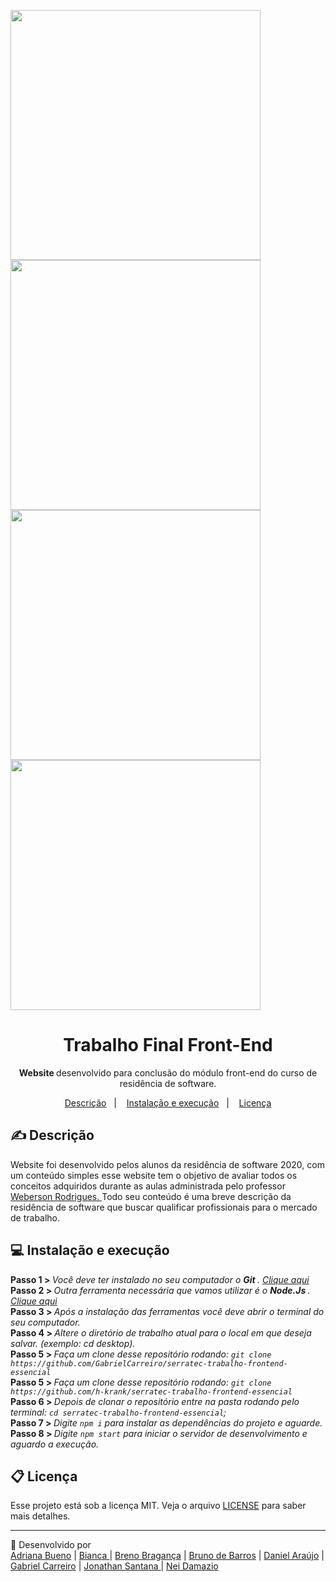 <img src="https://i.imgur.com/45gWDur.png" width="400"> <img src="https://i.imgur.com/8SshVgL.png" width="400"> 
<img src="https://i.imgur.com/z5K7wOt.png" width="400"> <img src="https://i.imgur.com/v1gAPu6.png" width="400"> 

<h1 align="center"> Trabalho Final Front-End </h1>
<p align="center"> <strong> Website </strong> desenvolvido para conclusão do módulo front-end do curso de residência de software. </p>


<p align="center">
  <a href="#-descrição">Descrição</a>&nbsp;&nbsp;&nbsp;|&nbsp;&nbsp;&nbsp;
  <a href="#-instalação-e-execução">Instalação e execução</a>&nbsp;&nbsp;&nbsp;|&nbsp;&nbsp;&nbsp;
  <a href="#memo-licença">Licença</a>
</p>
 
## ✍ Descrição

 Website foi desenvolvido pelos alunos da residência de software 2020, com um conteúdo simples esse website tem o objetivo de avaliar
 todos os conceitos adquiridos durante as aulas administrada pelo professor <a href="https://github.com/WebersonRodrigues">Weberson Rodrigues. </a> 
 Todo seu conteúdo é uma breve descrição da residência de software que buscar qualificar profissionais para o mercado de trabalho. 

 ## 💻 Instalação e execução
 
<strong> Passo 1 > </strong> <i> Você deve ter instalado no seu computador o <strong> Git  </strong>. <a href="https://git-scm.com/"> Clique aqui </a></i><br>
<strong> Passo 2 > </strong> <i> Outra ferramenta necessária que vamos utilizar é o <strong> Node.Js </strong>. <a href="https://nodejs.org/en/"> Clique aqui </a></i><br>
<strong> Passo 3 > </strong> <i> Após a instalação das ferramentas você deve abrir o terminal do seu computador. </i><br>
<strong> Passo 4 > </strong> <i> Altere o diretório de trabalho atual para o local em que deseja salvar. (exemplo: cd desktop).</i><br>
<strong> Passo 5 > </strong> <i> Faça um clone desse repositório rodando: `git clone https://github.com/GabrielCarreiro/serratec-trabalho-frontend-essencial`</i><br>
<strong> Passo 5 > </strong> <i> Faça um clone desse repositório rodando: `git clone https://github.com/h-krank/serratec-trabalho-frontend-essencial`</i><br>
<strong> Passo 6 > </strong> <i> Depois de clonar o repositório entre na pasta rodando pelo terminal: `cd serratec-trabalho-frontend-essencial`; </i><br>
<strong> Passo 7 > </strong> <i> Digite `npm i` para instalar as dependências do projeto e aguarde. </i><br>
<strong> Passo 8 > </strong> <i> Digite `npm start` para iniciar o servidor de desenvolvimento e aguardo a execução.</i><br>

## 📋 Licença

Esse projeto está sob a licença MIT. Veja o arquivo [LICENSE](LICENSE.md) para saber mais detalhes.

---
🧰 Desenvolvido por <br> <a href="https://github.com/AdrianaBD">Adriana Bueno</a> |
<a href="https://github.com/Bibiper"> Bianca </a> |
<a href="https://github.com/h-krank">Breno Bragança</a> |
<a href="https://github.com/brunoBarGon"> Bruno de Barros</a> |
<a href="https://github.com/DanielNNF">Daniel Araújo</a> |
<a href="https://github.com/GabrielCarreiro">Gabriel Carreiro</a> |
<a href="https://github.com/nogueira-jonathan"> Jonathan Santana </a> |
<a href="https://github.com/Neidamazio"> Nei Damazio</a> 

